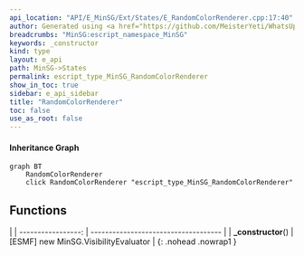 ```yaml
---
api_location: "API/E_MinSG/Ext/States/E_RandomColorRenderer.cpp:17:40"
author: Generated using <a href="https://github.com/MeisterYeti/WhatsUpDoc">WhatsUpDoc</a>
breadcrumbs: "MinSG:escript_namespace_MinSG"
keywords: _constructor
kind: type
layout: e_api
path: MinSG->States
permalink: escript_type_MinSG_RandomColorRenderer
show_in_toc: true
sidebar: e_api_sidebar
title: "RandomColorRenderer"
toc: false
use_as_root: false
---
```


#### Inheritance Graph

```mermaid
graph BT
	RandomColorRenderer
	click RandomColorRenderer "escript_type_MinSG_RandomColorRenderer"
```

## Functions

|
| -----------------: | ------------------------------------ | 
| **_constructor**() | [ESMF] new MinSG.VisibilityEvaluator | 
{: .nohead .nowrap1 }

